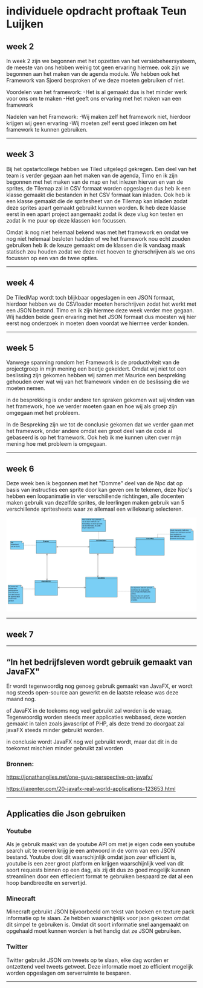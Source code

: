 # individuele opdracht proftaak Teun Luijken


## week 2
In week 2 zijn we begonnen met het opzetten van het versiebeheersysteem, de meeste van ons hebben weinig tot geen ervaring hiermee. ook zijn we begonnen aan het maken van de agenda module. We hebben ook het Framework van Sjoerd besproken of we deze moeten gebruiken of niet.

Voordelen van het framework:
-Het is al gemaakt dus is het minder werk voor ons om te maken
-Het geeft ons ervaring met het maken van een framework

Nadelen van het Framework:
-Wij maken zelf het framework niet, hierdoor krijgen wij geen ervaring
-Wij moeten zelf eerst goed inlezen om het framework te kunnen gebruiken.


---
## week 3
Bij het opstartcollege hebben we Tiled uitgelegd gekregen.
Een deel van het team is verder gegaan aan het maken van de agenda, Timo en ik zijn begonnen met het maken van de map en het inlezen hiervan en van de sprites, de Tilemap zal in CSV formaat worden opgeslagen dus heb ik een klasse gemaakt die bestanden in het CSV formaat kan inladen. Ook heb ik een klasse gemaakt die de spritesheet van de Tilemap kan inladen zodat deze sprites apart gemaakt gebruikt kunnen worden. Ik heb deze klasse eerst in een apart project aangemaakt zodat ik deze vlug kon testen en zodat ik me puur op deze klassen kon focussen.

Omdat ik nog niet helemaal bekend was met het framework en omdat we nog niet helemaal besloten hadden of we het framework nou echt zouden gebruiken heb ik de keuze gemaakt om de klassen die ik vandaag maak statisch zou houden zodat we deze niet hoeven te gherschrijven als we ons focussen op een van de twee opties.

---
## week 4
De TiledMap wordt toch blijkbaar opgeslagen in een JSON formaat, hierdoor hebben we de CSVloader moeten herschrijven zodat het werkt met een JSON bestand. Timo en ik zijn hiermee deze week verder mee gegaan. Wij hadden beide geen ervaring met het JSON formaat dus moesten wij hier eerst nog onderzoek in moeten doen voordat we hiermee verder konden.



---
## week 5
Vanwege spanning rondom het Framework is de productiviteit van de projectgroep in mijn mening een beetje gekeldert. Omdat wij niet tot een beslissing zijn gekomen hebben wij samen met Maurice een bespreking gehouden over wat wij van het framework vinden en de beslissing die we moeten nemen.

in de besprekking is onder andere ten spraken gekomen wat wij vinden van het framework, hoe we verder moeten gaan en hoe wij als groep zijn omgegaan met het probleem. 

In de Bespreking zijn we tot de conclusie gekomen dat we verder gaan met het framework, onder andere omdat een groot deel van de code al gebaseerd is op het framework. Ook heb ik me kunnen uiten over mijn mening hoe met probleem is omgegaan.


---
## week 6
Deze week ben ik begonnen met het "Domme" deel van de Npc dat op basis van instructies een sprite door kan geven om te tekenen, deze Npc's hebben een loopanimatie in vier verschillende richtingen, alle docenten maken gebruik van dezelfde sprites, de leerlingen maken gebruik van 5 verschillende spritesheets waar ze allemaal een willekeurig selecteren.

![alt text](https://github.com/t-luijken/teun_luijken_FPindividu/blob/master/structuur-Simulation.png)



---
## week 7

---
## “In het bedrijfsleven wordt gebruik gemaakt van JavaFX"
Er wordt tegenwoordig nog genoeg gebruik gemaakt van JavaFX, er wordt nog steeds open-source aan gewerkt en de laatste release was deze maand nog. 

of JavaFX in de toekoms nog veel gebruikt zal worden is de vraag. Tegenwoordig worden steeds meer applicaties webbased, deze worden gemaakt in talen zoals javascript of PHP, als deze trend zo doorgaat zal javaFX steeds minder gebruikt worden.

in conclusie wordt JavaFX nog wel gebruikt wordt, maar dat dit in de toekomst mischien minder gebruikt zal worden

### Bronnen:

https://jonathangiles.net/one-guys-perspective-on-javafx/

https://jaxenter.com/20-javafx-real-world-applications-123653.html





---
## Applicaties die Json gebruiken

### Youtube
Als je gebruik maakt van de youtube API om met je eigen code een youtube search uit te voeren krijg je een antwoord in de vorm van een JSON bestand. Youtube doet dit waarschijnlijk omdat json zeer efficient is, youtube is een zeer groot platform en krijgen waarschijnlijk veel van dit soort requests binnen op een dag, als zij dit dus zo goed mogelijk kunnen streamlinen door een effiecient format te gebruiken bespaard ze dat al een hoop bandbreedte en servertijd.

### Minecraft
Minecraft gebruikt JSON bijvoorbeeld om tekst van boeken en texture pack informatie op te slaan. Ze hebben waarschijnlijk voor json gekozen omdat dit simpel te gebruiken is. Omdat dit soort informatie snel aangemaakt on opgehaald moet kunnen worden is het handig dat ze JSON gebruiken.

### Twitter
Twitter gebruikt JSON om tweets op te slaan, elke dag worden er ontzettend veel tweets getweet. Deze informatie moet zo efficient mogelijk worden opgeslagen om serverruimte te besparen.

---

